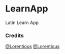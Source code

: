 # LearnApp
Latin Learn App

### Credits
[@Lorentious](https://github.com/Lorentious)
[@Lorentious](https://github.com/Mochi-webdev)
